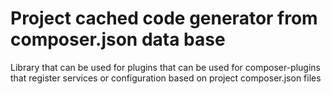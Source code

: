 # Project cached code generator from composer.json data base

Library that can be used for plugins that can be used for composer-plugins that register services or configuration based on project composer.json files
